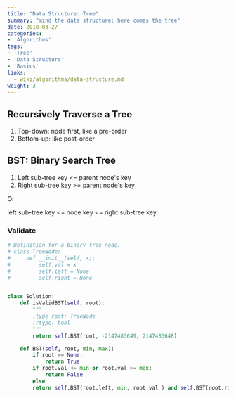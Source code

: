 ```yaml
---
title: "Data Structure: Tree"
summary: "mind the data structure: here comes the tree"
date: 2018-03-27
categories:
- 'Algorithms'
tags:
- 'Tree'
- 'Data Structure'
- 'Basics'
links:
  - wiki/algorithms/data-structure.md
weight: 3
---
```



## Recursively Traverse a Tree

1. Top-down: node first, like a pre-order
2. Bottom-up: like post-order

## BST: Binary Search Tree

1. Left sub-tree key <= parent node's key
2. Right sub-tree key >= parent node's key

Or

left sub-tree key <= node key <= right sub-tree key


### Validate


```python
# Definition for a binary tree node.
# class TreeNode:
#     def __init__(self, x):
#         self.val = x
#         self.left = None
#         self.right = None


class Solution:
    def isValidBST(self, root):
        """
        :type root: TreeNode
        :rtype: bool
        """
        return self.BST(root, -2147483649, 2147483648)

    def BST(self, root, min, max):
        if root == None:
            return True
        if root.val <= min or root.val >= max:
            return False
        else
        return self.BST(root.left, min, root.val ) and self.BST(root.right, root.val, max)
```